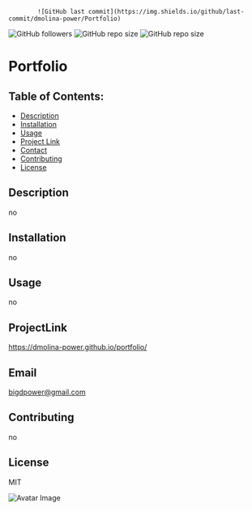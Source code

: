  
            ![GitHub last commit](https://img.shields.io/github/last-commit/dmolina-power/Portfolio) 
  ![GitHub followers](https://img.shields.io/github/followers/dmolina-power) 
  ![GitHub repo size](https://img.shields.io/github/repo-size/dmolina-power/Portfolio) 
  ![GitHub repo size](https://img.shields.io/github/repo-size/dmolina-power/Portfolio)
  
  
# Portfolio

## Table of Contents:
 * [Description](#description)
 * [Installation](#installation)
 * [Usage](#usage)
 * [Project Link](#projectLink)
 * [Contact](#email) 
 * [Contributing](#contributing)
 * [License](#license)
 
 ## Description
 no

 ## Installation
 no

 ## Usage
 no

 ## ProjectLink
 https://dmolina-power.github.io/portfolio/

 ## Email
 bigdpower@gmail.com

 

 ## Contributing
 no

 ## License
 MIT


 ![Avatar Image](https://avatars0.githubusercontent.com/u/62960620?v=4)
 